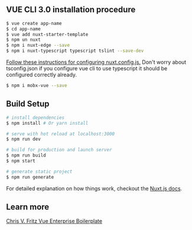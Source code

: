 ## VUE CLI 3.0 installation procedure
``` bash
$ vue create app-name
$ cd app-name
$ vue add nuxt-starter-template
$ npm un nuxt
$ npm i nuxt-edge --save
$ npm i nuxt-typescript typescript tslint --save-dev
```

[Follow these instructions for configuring nuxt.config.js.](https://github.com/wagerfield/nuxt-typescript) Don't worry about tsconfig.json if you configure vue cli to use typescript it should be configured correctly already.

``` bash
$ npm i mobx-vue --save
```

## Build Setup

``` bash
# install dependencies
$ npm install # Or yarn install

# serve with hot reload at localhost:3000
$ npm run dev

# build for production and launch server
$ npm run build
$ npm start

# generate static project
$ npm run generate
```

For detailed explanation on how things work, checkout the [Nuxt.js docs](https://github.com/nuxt/nuxt.js).

## Learn more
[Chris V. Fritz Vue Enterprise Boilerplate](https://github.com/chrisvfritz/vue-enterprise-boilerplate)
